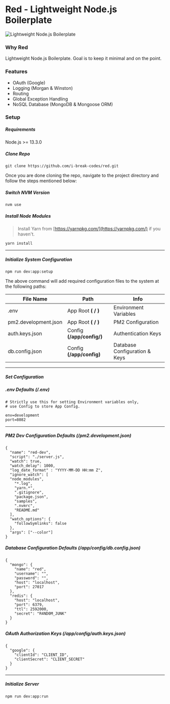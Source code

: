 

# Red - Lightweight Node.js Boilerplate

![Lightweight Node.js Boilerplate](https://i.imgur.com/KUNNhs7.png)

### Why Red
Lightweight Node.js Boilerplate. Goal is to keep it minimal and on the point.

### Features
- OAuth (Google)
- Logging (Morgan & Winston)
- Routing
- Global Exception Handling
- NoSQL Database (MongoDB & Mongoose ORM)

### Setup

##### Requirements
Node.js >= 13.3.0

##### Clone Repo
```
git clone https://github.com/i-break-codes/red.git
```
Once you are done cloning the repo, navigate to the project directory and follow the steps mentioned below:

##### Switch NVM Version
```
nvm use
```

##### Install Node Modules
> Install Yarn from [https://yarnpkg.com/](https://yarnpkg.com/) if you haven't.
```
yarn install
```
---

##### Initialize System Configuration
```
npm run dev:app:setup
```
The above command will add required configuration files to the system at the following paths:

|File Name|Path|Info
|--|--|--|
|.env|App Root **( / )**|Environment Variables|
|pm2.development.json|App Root **( / )**|PM2 Configuration|
|auth.keys.json|Config **(/app/config/)**|Authentication Keys|
|db.config.json|Config **(/app/config)**|Database Configuration & Keys|
---
##### Set Configuration
##### .env Defaults (/.env)
```
# Strictly use this for setting Environment variables only, 
# use Config to store App Config.

env=development
port=8082
```

---

##### PM2 Dev Configuration Defaults (/pm2.development.json)
```
{
  "name": "red-dev",
  "script": "./server.js",
  "watch": true,
  "watch_delay": 1000,
  "log_date_format" : "YYYY-MM-DD HH:mm Z",
  "ignore_watch": [
  "node_modules",
    "*.log",
    "yarn.*",
    ".gitignore",
    "package.json",
    "samples",
    ".nvmrc",
    "README.md"
  ],
  "watch_options": {
    "followSymlinks": false
  },
  "args": ["--color"]
}
```

##### Database Configuration Defaults (/app/config/db.config.json)	
```
{
  "mongo": {
    "name": "red",
    "username": "",
    "password": "",
    "host": "localhost",
    "port": 27017
  },
  "redis": {
    "host": "localhost",
    "port": 6379,
    "ttl": 2592000,
    "secret": "R4ND0M_JUNK"
  }
}
```

##### OAuth Authorization Keys (/app/config/auth.keys.json)
```
{
  "google": {
    "clientId": "CLIENT_ID",
    "clientSecret": "CLIENT_SECRET"
  }
}
```

---

##### Initialize Server
```
npm run dev:app:run
```